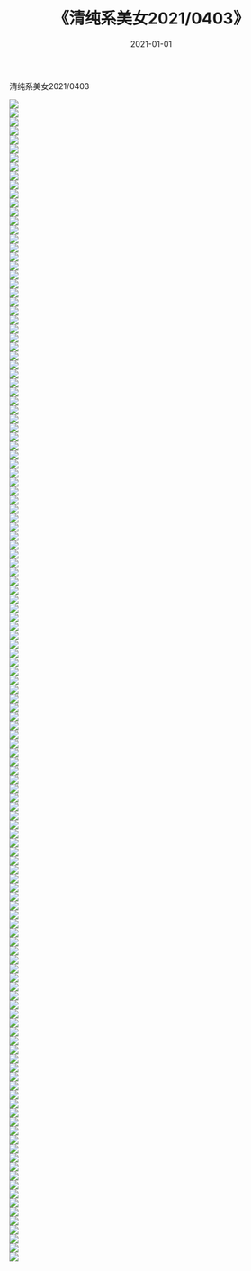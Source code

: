﻿---
layout: post
title:  《清纯系美女2021/0403》
date:   2021-01-01
img: http://img.660000.xyz/Sharelink/清纯系美女/2021/0403/000.jpg
categories: [美女, 清纯, 唯美]
---

清纯系美女2021/0403

 ![](http://img.660000.xyz/Sharelink/清纯系美女/2021/0403/001.jpeg) <br>![](http://img.660000.xyz/Sharelink/清纯系美女/2021/0403/002.jpeg) <br>![](http://img.660000.xyz/Sharelink/清纯系美女/2021/0403/003.jpeg) <br>![](http://img.660000.xyz/Sharelink/清纯系美女/2021/0403/004.jpeg) <br>![](http://img.660000.xyz/Sharelink/清纯系美女/2021/0403/005.jpeg) <br>![](http://img.660000.xyz/Sharelink/清纯系美女/2021/0403/006.jpeg) <br>![](http://img.660000.xyz/Sharelink/清纯系美女/2021/0403/007.jpeg) <br>![](http://img.660000.xyz/Sharelink/清纯系美女/2021/0403/008.jpeg) <br>![](http://img.660000.xyz/Sharelink/清纯系美女/2021/0403/009.jpeg) <br>![](http://img.660000.xyz/Sharelink/清纯系美女/2021/0403/010.jpeg) <br>![](http://img.660000.xyz/Sharelink/清纯系美女/2021/0403/011.jpeg) <br>![](http://img.660000.xyz/Sharelink/清纯系美女/2021/0403/012.jpeg) <br>![](http://img.660000.xyz/Sharelink/清纯系美女/2021/0403/013.jpeg) <br>![](http://img.660000.xyz/Sharelink/清纯系美女/2021/0403/014.jpeg) <br>![](http://img.660000.xyz/Sharelink/清纯系美女/2021/0403/015.jpeg) <br>![](http://img.660000.xyz/Sharelink/清纯系美女/2021/0403/016.jpeg) <br>![](http://img.660000.xyz/Sharelink/清纯系美女/2021/0403/017.jpeg) <br>![](http://img.660000.xyz/Sharelink/清纯系美女/2021/0403/018.jpeg) <br>![](http://img.660000.xyz/Sharelink/清纯系美女/2021/0403/019.jpeg) <br>![](http://img.660000.xyz/Sharelink/清纯系美女/2021/0403/020.jpeg) <br>![](http://img.660000.xyz/Sharelink/清纯系美女/2021/0403/021.jpeg) <br>![](http://img.660000.xyz/Sharelink/清纯系美女/2021/0403/022.jpeg) <br>![](http://img.660000.xyz/Sharelink/清纯系美女/2021/0403/023.jpeg) <br>![](http://img.660000.xyz/Sharelink/清纯系美女/2021/0403/024.jpeg) <br>![](http://img.660000.xyz/Sharelink/清纯系美女/2021/0403/025.jpeg) <br>![](http://img.660000.xyz/Sharelink/清纯系美女/2021/0403/026.jpeg) <br>![](http://img.660000.xyz/Sharelink/清纯系美女/2021/0403/027.jpeg) <br>![](http://img.660000.xyz/Sharelink/清纯系美女/2021/0403/028.jpeg) <br>![](http://img.660000.xyz/Sharelink/清纯系美女/2021/0403/029.jpeg) <br>![](http://img.660000.xyz/Sharelink/清纯系美女/2021/0403/030.jpeg) <br>![](http://img.660000.xyz/Sharelink/清纯系美女/2021/0403/031.jpeg) <br>![](http://img.660000.xyz/Sharelink/清纯系美女/2021/0403/032.jpeg) <br>![](http://img.660000.xyz/Sharelink/清纯系美女/2021/0403/033.jpeg) <br>![](http://img.660000.xyz/Sharelink/清纯系美女/2021/0403/034.jpeg) <br>![](http://img.660000.xyz/Sharelink/清纯系美女/2021/0403/035.jpeg) <br>![](http://img.660000.xyz/Sharelink/清纯系美女/2021/0403/036.jpeg) <br>![](http://img.660000.xyz/Sharelink/清纯系美女/2021/0403/037.jpeg) <br>![](http://img.660000.xyz/Sharelink/清纯系美女/2021/0403/038.jpeg) <br>![](http://img.660000.xyz/Sharelink/清纯系美女/2021/0403/039.jpeg) <br>![](http://img.660000.xyz/Sharelink/清纯系美女/2021/0403/040.jpeg) <br>![](http://img.660000.xyz/Sharelink/清纯系美女/2021/0403/041.jpeg) <br>![](http://img.660000.xyz/Sharelink/清纯系美女/2021/0403/042.jpeg) <br>![](http://img.660000.xyz/Sharelink/清纯系美女/2021/0403/043.jpeg) <br>![](http://img.660000.xyz/Sharelink/清纯系美女/2021/0403/044.jpeg) <br>![](http://img.660000.xyz/Sharelink/清纯系美女/2021/0403/045.jpeg) <br>![](http://img.660000.xyz/Sharelink/清纯系美女/2021/0403/046.jpeg) <br>![](http://img.660000.xyz/Sharelink/清纯系美女/2021/0403/047.jpeg) <br>![](http://img.660000.xyz/Sharelink/清纯系美女/2021/0403/048.jpeg) <br>![](http://img.660000.xyz/Sharelink/清纯系美女/2021/0403/049.jpeg) <br>![](http://img.660000.xyz/Sharelink/清纯系美女/2021/0403/050.jpeg) <br>![](http://img.660000.xyz/Sharelink/清纯系美女/2021/0403/051.jpeg) <br>![](http://img.660000.xyz/Sharelink/清纯系美女/2021/0403/052.jpeg) <br>![](http://img.660000.xyz/Sharelink/清纯系美女/2021/0403/053.jpeg) <br>![](http://img.660000.xyz/Sharelink/清纯系美女/2021/0403/054.jpeg) <br>![](http://img.660000.xyz/Sharelink/清纯系美女/2021/0403/055.jpeg) <br>![](http://img.660000.xyz/Sharelink/清纯系美女/2021/0403/056.jpeg) <br>![](http://img.660000.xyz/Sharelink/清纯系美女/2021/0403/057.jpeg) <br>![](http://img.660000.xyz/Sharelink/清纯系美女/2021/0403/058.jpeg) <br>![](http://img.660000.xyz/Sharelink/清纯系美女/2021/0403/059.jpeg) <br>![](http://img.660000.xyz/Sharelink/清纯系美女/2021/0403/060.jpeg) <br>![](http://img.660000.xyz/Sharelink/清纯系美女/2021/0403/061.jpeg) <br>![](http://img.660000.xyz/Sharelink/清纯系美女/2021/0403/062.jpeg) <br>![](http://img.660000.xyz/Sharelink/清纯系美女/2021/0403/063.jpeg) <br>![](http://img.660000.xyz/Sharelink/清纯系美女/2021/0403/064.jpeg) <br>![](http://img.660000.xyz/Sharelink/清纯系美女/2021/0403/065.jpeg) <br>![](http://img.660000.xyz/Sharelink/清纯系美女/2021/0403/066.jpeg) <br>![](http://img.660000.xyz/Sharelink/清纯系美女/2021/0403/067.jpeg) <br>![](http://img.660000.xyz/Sharelink/清纯系美女/2021/0403/068.jpeg) <br>![](http://img.660000.xyz/Sharelink/清纯系美女/2021/0403/069.jpeg) <br>![](http://img.660000.xyz/Sharelink/清纯系美女/2021/0403/070.jpeg) <br>![](http://img.660000.xyz/Sharelink/清纯系美女/2021/0403/071.jpeg) <br>![](http://img.660000.xyz/Sharelink/清纯系美女/2021/0403/072.jpeg) <br>![](http://img.660000.xyz/Sharelink/清纯系美女/2021/0403/073.jpeg) <br>![](http://img.660000.xyz/Sharelink/清纯系美女/2021/0403/074.jpeg) <br>![](http://img.660000.xyz/Sharelink/清纯系美女/2021/0403/075.jpeg) <br>![](http://img.660000.xyz/Sharelink/清纯系美女/2021/0403/076.jpeg) <br>![](http://img.660000.xyz/Sharelink/清纯系美女/2021/0403/077.jpeg) <br>![](http://img.660000.xyz/Sharelink/清纯系美女/2021/0403/078.jpeg) <br>![](http://img.660000.xyz/Sharelink/清纯系美女/2021/0403/079.jpeg) <br>![](http://img.660000.xyz/Sharelink/清纯系美女/2021/0403/080.jpeg) <br>![](http://img.660000.xyz/Sharelink/清纯系美女/2021/0403/081.jpeg) <br>![](http://img.660000.xyz/Sharelink/清纯系美女/2021/0403/082.jpeg) <br>![](http://img.660000.xyz/Sharelink/清纯系美女/2021/0403/083.jpeg) <br>![](http://img.660000.xyz/Sharelink/清纯系美女/2021/0403/084.jpeg) <br>![](http://img.660000.xyz/Sharelink/清纯系美女/2021/0403/085.jpeg) <br>![](http://img.660000.xyz/Sharelink/清纯系美女/2021/0403/086.jpeg) <br>![](http://img.660000.xyz/Sharelink/清纯系美女/2021/0403/087.jpeg) <br>![](http://img.660000.xyz/Sharelink/清纯系美女/2021/0403/088.jpeg) <br>![](http://img.660000.xyz/Sharelink/清纯系美女/2021/0403/089.jpeg) <br>![](http://img.660000.xyz/Sharelink/清纯系美女/2021/0403/090.jpeg) <br>![](http://img.660000.xyz/Sharelink/清纯系美女/2021/0403/091.jpeg) <br>![](http://img.660000.xyz/Sharelink/清纯系美女/2021/0403/092.jpeg) <br>![](http://img.660000.xyz/Sharelink/清纯系美女/2021/0403/093.jpeg) <br>![](http://img.660000.xyz/Sharelink/清纯系美女/2021/0403/094.jpeg) <br>![](http://img.660000.xyz/Sharelink/清纯系美女/2021/0403/095.jpeg) <br>![](http://img.660000.xyz/Sharelink/清纯系美女/2021/0403/096.jpeg) <br>![](http://img.660000.xyz/Sharelink/清纯系美女/2021/0403/097.jpeg) <br>![](http://img.660000.xyz/Sharelink/清纯系美女/2021/0403/098.jpeg) <br>![](http://img.660000.xyz/Sharelink/清纯系美女/2021/0403/099.jpeg) <br>![](http://img.660000.xyz/Sharelink/清纯系美女/2021/0403/100.jpeg) <br>![](http://img.660000.xyz/Sharelink/清纯系美女/2021/0403/101.jpeg) <br>![](http://img.660000.xyz/Sharelink/清纯系美女/2021/0403/102.jpeg) <br>![](http://img.660000.xyz/Sharelink/清纯系美女/2021/0403/103.jpeg) <br>![](http://img.660000.xyz/Sharelink/清纯系美女/2021/0403/104.jpeg) <br>![](http://img.660000.xyz/Sharelink/清纯系美女/2021/0403/105.jpeg) <br>![](http://img.660000.xyz/Sharelink/清纯系美女/2021/0403/106.jpeg) <br>![](http://img.660000.xyz/Sharelink/清纯系美女/2021/0403/107.jpeg) <br>![](http://img.660000.xyz/Sharelink/清纯系美女/2021/0403/108.jpeg) <br>![](http://img.660000.xyz/Sharelink/清纯系美女/2021/0403/109.jpeg) <br>![](http://img.660000.xyz/Sharelink/清纯系美女/2021/0403/110.jpeg) <br>![](http://img.660000.xyz/Sharelink/清纯系美女/2021/0403/111.jpeg) <br>![](http://img.660000.xyz/Sharelink/清纯系美女/2021/0403/112.jpeg) <br>![](http://img.660000.xyz/Sharelink/清纯系美女/2021/0403/113.jpeg) <br>![](http://img.660000.xyz/Sharelink/清纯系美女/2021/0403/114.jpeg) <br>![](http://img.660000.xyz/Sharelink/清纯系美女/2021/0403/115.jpeg) <br>![](http://img.660000.xyz/Sharelink/清纯系美女/2021/0403/116.jpeg) <br>![](http://img.660000.xyz/Sharelink/清纯系美女/2021/0403/117.jpeg) <br>![](http://img.660000.xyz/Sharelink/清纯系美女/2021/0403/118.jpeg) <br>![](http://img.660000.xyz/Sharelink/清纯系美女/2021/0403/119.jpeg) <br>![](http://img.660000.xyz/Sharelink/清纯系美女/2021/0403/120.jpeg) <br>![](http://img.660000.xyz/Sharelink/清纯系美女/2021/0403/121.jpeg) <br>![](http://img.660000.xyz/Sharelink/清纯系美女/2021/0403/122.jpeg) <br>![](http://img.660000.xyz/Sharelink/清纯系美女/2021/0403/123.jpeg) <br>![](http://img.660000.xyz/Sharelink/清纯系美女/2021/0403/124.jpeg) <br>![](http://img.660000.xyz/Sharelink/清纯系美女/2021/0403/125.jpeg) <br>![](http://img.660000.xyz/Sharelink/清纯系美女/2021/0403/126.jpeg) <br>![](http://img.660000.xyz/Sharelink/清纯系美女/2021/0403/127.jpeg) <br>![](http://img.660000.xyz/Sharelink/清纯系美女/2021/0403/128.jpeg) <br>![](http://img.660000.xyz/Sharelink/清纯系美女/2021/0403/129.jpeg) <br>
